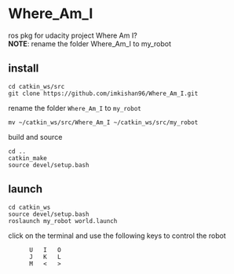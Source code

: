 # Where_Am_I
ros pkg for udacity project Where Am I?  
**NOTE**: rename the folder Where_Am_I to my_robot
## install
```
cd catkin_ws/src
git clone https://github.com/imkishan96/Where_Am_I.git
```
rename the folder `Where_Am_I` to `my_robot`
```
mv ~/catkin_ws/src/Where_Am_I ~/catkin_ws/src/my_robot
```
build and source
```
cd ..
catkin_make
source devel/setup.bash
```

## launch
```
cd catkin_ws
source devel/setup.bash
roslaunch my_robot world.launch
```
click on the terminal and use the following keys to control the robot
```
      U   I   O 
      J   K   L 
      M   <   > 
```
